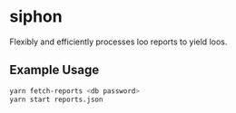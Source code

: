 # siphon

Flexibly and efficiently processes loo reports to yield loos.


## Example Usage

```bash
yarn fetch-reports <db password>
yarn start reports.json
```
